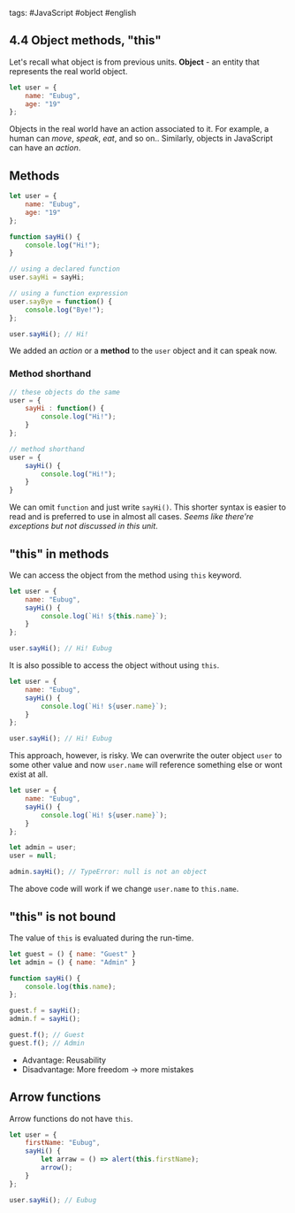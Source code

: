 tags: #JavaScript #object #english

## 4.4 Object methods, "this"
Let's recall what object is from previous units.
**Object** - an entity that represents the real world object.
```js
let user = {
	name: "Eubug",
	age: "19"
};
```

Objects in the real world have an action associated to it. For example, a human can _move_, _speak_, _eat_, and so on.. Similarly, objects in JavaScript can have an  _action_.

## Methods
```js
let user = {
	name: "Eubug",
	age: "19"
};

function sayHi() {
	console.log("Hi!");
}

// using a declared function
user.sayHi = sayHi;

// using a function expression
user.sayBye = function() {
	console.log("Bye!");
};

user.sayHi(); // Hi!
```

We added an _action_ or a **method** to the `user` object and it can speak now.

### Method shorthand
```js
// these objects do the same
user = {
	sayHi : function() {
		console.log("Hi!");
	}
};

// method shorthand
user = {
	sayHi() {
		console.log("Hi!");
	}
}
```
We can omit `function` and just write `sayHi()`. This shorter syntax is easier to read and is preferred to use in almost all cases. *Seems like there're exceptions but not discussed in this unit*.

## "this" in methods
We can access the object from the method using `this` keyword.
```js
let user = {
	name: "Eubug",
	sayHi() {
		console.log(`Hi! ${this.name}`);
	}
};

user.sayHi(); // Hi! Eubug
```

It is also possible to access the object without using `this`.

```js
let user = {
	name: "Eubug",
	sayHi() {
		console.log(`Hi! ${user.name}`);
	}
};

user.sayHi(); // Hi! Eubug
```

This approach, however, is risky. We can overwrite the outer object `user` to some other value and now `user.name` will reference something else or wont exist at all.
```js
let user = {
	name: "Eubug",
	sayHi() {
		console.log(`Hi! ${user.name}`);
	}
};

let admin = user;
user = null;

admin.sayHi(); // TypeError: null is not an object
```
The above code will work if we change `user.name` to `this.name`.

## "this" is not bound
The value of `this` is evaluated during the run-time.
```js
let guest = () { name: "Guest" }
let admin = () { name: "Admin" }

function sayHi() {
	console.log(this.name);
};

guest.f = sayHi();
admin.f = sayHi();

guest.f(); // Guest
guest.f(); // Admin
```

- Advantage: Reusability
- Disadvantage: More freedom -> more mistakes

## Arrow functions
Arrow functions do not have `this`.
```js
let user = {
	firstName: "Eubug",
	sayHi() {
		let arraw = () => alert(this.firstName);
		arrow();
	}
};

user.sayHi(); // Eubug
```